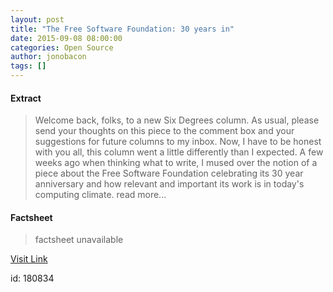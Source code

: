 ```yaml
---
layout: post
title: "The Free Software Foundation: 30 years in"
date: 2015-09-08 08:00:00
categories: Open Source
author: jonobacon
tags: []
---
```



#### Extract
>Welcome back, folks, to a new Six Degrees column. As usual, please send your thoughts on this piece to the comment box and your suggestions for future columns to my inbox. Now, I have to be honest with you all, this column went a little differently than I expected. A few weeks ago when thinking what to write, I mused over the notion of a piece about the Free Software Foundation celebrating its 30 year anniversary and how relevant and important its work is in today's computing climate. read more...

#### Factsheet
>factsheet unavailable

[Visit Link](http://opensource.com/business/15/9/free-software-foundation-30-years)

id:  180834


